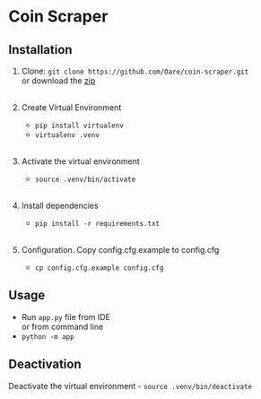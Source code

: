 # Coin Scraper

## Installation
1. Clone:
   `git clone https://github.com/Oare/coin-scraper.git`    
    or download the [zip](https://github.com/Oare/coin-scraper/archive/refs/heads/main.zip)<br/><br/>

2. Create Virtual Environment<br/> 
    - `pip install virtualenv`
    - `virtualenv .venv`<br/><br/>

3. Activate the virtual environment<br/>
    - `source .venv/bin/activate`<br/><br/>

4. Install dependencies<br/>
    - `pip install -r requirements.txt`<br/><br/>

5. Configuration. Copy config.cfg.example to config.cfg
   - `cp config.cfg.example config.cfg`

## Usage
   - Run `app.py` file from IDE <br/>
   or from command line <br/>
   - `python -m app`

## Deactivation
   Deactivate the virtual environment
      - `source .venv/bin/deactivate`